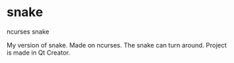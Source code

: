 # snake
ncurses snake

My version of snake. Made on ncurses. 
The snake can turn around. Project is made in Qt Creator.
